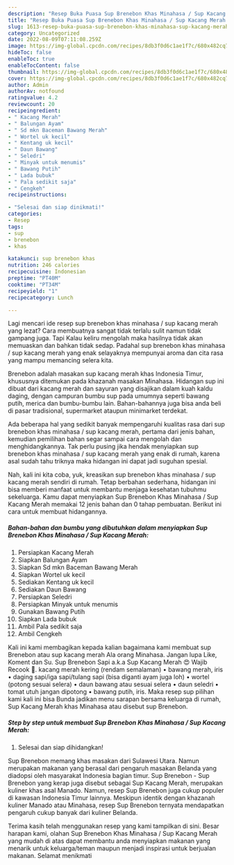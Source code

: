 ```yaml
---
description: "Resep Buka Puasa Sup Brenebon Khas Minahasa / Sup Kacang Merah yang Lezat Sekali"
title: "Resep Buka Puasa Sup Brenebon Khas Minahasa / Sup Kacang Merah yang Lezat Sekali"
slug: 1613-resep-buka-puasa-sup-brenebon-khas-minahasa-sup-kacang-merah-yang-lezat-sekali
category: Uncategorized
date: 2022-08-09T07:11:08.259Z
image: https://img-global.cpcdn.com/recipes/8db3f0d6c1ae1f7c/680x482cq70/sup-brenebon-khas-minahasa-sup-kacang-merah-foto-resep-utama.jpg
hideToc: false
enableToc: true
enableTocContent: false
thumbnail: https://img-global.cpcdn.com/recipes/8db3f0d6c1ae1f7c/680x482cq70/sup-brenebon-khas-minahasa-sup-kacang-merah-foto-resep-utama.jpg
cover: https://img-global.cpcdn.com/recipes/8db3f0d6c1ae1f7c/680x482cq70/sup-brenebon-khas-minahasa-sup-kacang-merah-foto-resep-utama.jpg
author: Admin
authorAv: notfound
ratingvalue: 4.2
reviewcount: 20
recipeingredient:
- " Kacang Merah"
- " Balungan Ayam"
- " Sd mkn Baceman Bawang Merah"
- " Wortel uk kecil"
- " Kentang uk kecil"
- " Daun Bawang"
- " Seledri"
- " Minyak untuk menumis"
- " Bawang Putih"
- " Lada bubuk"
- " Pala sedikit saja"
- " Cengkeh"
recipeinstructions:

- "Selesai dan siap dinikmati!"
categories:
- Resep
tags:
- sup
- brenebon
- khas

katakunci: sup brenebon khas 
nutrition: 246 calories
recipecuisine: Indonesian
preptime: "PT40M"
cooktime: "PT34M"
recipeyield: "1"
recipecategory: Lunch

---
```



Lagi mencari ide resep sup brenebon khas minahasa / sup kacang merah yang lezat? Cara membuatnya sangat tidak terlalu sulit namun tidak gampang juga. Tapi Kalau keliru mengolah maka hasilnya tidak akan memuaskan dan bahkan tidak sedap. Padahal sup brenebon khas minahasa / sup kacang merah yang enak selayaknya mempunyai aroma dan cita rasa yang mampu memancing selera kita.


Brenebon adalah masakan sup kacang merah khas Indonesia Timur, khususnya ditemukan pada khazanah masakan Minahasa. Hidangan sup ini dibuat dari kacang merah dan sayuran yang disajikan dalam kuah kaldu daging, dengan campuran bumbu sup pada umumnya seperti bawang putih, merica dan bumbu-bumbu lain. Bahan-bahannya juga bisa anda beli di pasar tradisional, supermarket ataupun minimarket terdekat.

Ada beberapa hal yang sedikit banyak mempengaruhi kualitas rasa dari sup brenebon khas minahasa / sup kacang merah, pertama dari jenis bahan, kemudian pemilihan bahan segar sampai cara mengolah dan menghidangkannya. Tak perlu pusing jika hendak menyiapkan sup brenebon khas minahasa / sup kacang merah yang enak di rumah, karena asal sudah tahu triknya maka hidangan ini dapat jadi suguhan spesial.


Nah, kali ini kita coba, yuk, kreasikan sup brenebon khas minahasa / sup kacang merah sendiri di rumah. Tetap berbahan sederhana, hidangan ini bisa memberi manfaat untuk membantu menjaga kesehatan tubuhmu sekeluarga. Kamu dapat menyiapkan Sup Brenebon Khas Minahasa / Sup Kacang Merah memakai 12 jenis bahan dan 0 tahap pembuatan. Berikut ini cara untuk membuat hidangannya.

<!--inarticleads1-->

##### Bahan-bahan dan bumbu yang dibutuhkan dalam menyiapkan Sup Brenebon Khas Minahasa / Sup Kacang Merah:

1. Persiapkan  Kacang Merah
1. Siapkan  Balungan Ayam
1. Siapkan  Sd mkn Baceman Bawang Merah
1. Siapkan  Wortel uk kecil
1. Sediakan  Kentang uk kecil
1. Sediakan  Daun Bawang
1. Persiapkan  Seledri
1. Persiapkan  Minyak untuk menumis
1. Gunakan  Bawang Putih
1. Siapkan  Lada bubuk
1. Ambil  Pala sedikit saja
1. Ambil  Cengkeh


Kali ini kami membagikan kepada kalian bagaimana kami membuat sup Brenebon atau sup kacang merah Ala orang Minahasa. Jangan lupa Like, Koment dan Su. Sup Brenebon Sapi a.k.a Sup Kacang Merah 😍 Wajib Recook 🤗. kacang merah kering (rendam semalaman) • bawang merah, iris • daging sapi/iga sapi/tulang sapi (bisa diganti ayam juga loh) • wortel (potong sesuai selera) • daun bawang atau sesuai selera • daun seledri • tomat utuh jangan dipotong • bawang putih, iris. Maka resep sup pilihan kami kali ini bisa Bunda jadikan menu sarapan bersama keluarga di rumah, Sup Kacang Merah khas Minahasa atau disebut sup Brenebon. 

<!--inarticleads2-->

##### Step by step untuk membuat Sup Brenebon Khas Minahasa / Sup Kacang Merah:


1. Selesai dan siap dihidangkan!

Sup Brenebon memang khas masakan dari Sulawesi Utara. Namun merupakan makanan yang berasal dari pengaruh masakan Belanda yang diadopsi oleh masyarakat Indonesia bagian timur. Sup Brenebon - Sup Brenebon yang kerap juga disebut sebagai Sup Kacang Merah, merupakan kuliner khas asal Manado. Namun, resep Sup Brenebon juga cukup populer di kawasan Indonesia Timur lainnya. Meskipun identik dengan khazanah kuliner Manado atau Minahasa, resep Sup Brenebon ternyata mendapatkan pengaruh cukup banyak dari kuliner Belanda. 

Terima kasih telah menggunakan resep yang kami tampilkan di sini. Besar harapan kami, olahan Sup Brenebon Khas Minahasa / Sup Kacang Merah yang mudah di atas dapat membantu anda menyiapkan makanan yang menarik untuk keluarga/teman maupun menjadi inspirasi untuk berjualan makanan. Selamat menikmati
